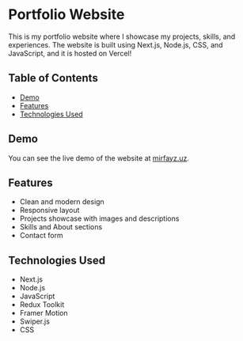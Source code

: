 # Portfolio Website

This is my portfolio website where I showcase my projects, skills, and experiences. The website is built using Next.js, Node.js, CSS, and JavaScript, and it is hosted on Vercel!

## Table of Contents

- [Demo](#demo)
- [Features](#features)
- [Technologies Used](#technologies-used)

## Demo

You can see the live demo of the website at [mirfayz.uz](https://www.mirfayz.uz/).

## Features

- Clean and modern design
- Responsive layout
- Projects showcase with images and descriptions
- Skills and About sections
- Contact form

## Technologies Used

- Next.js
- Node.js
- JavaScript
- Redux Toolkit
- Framer Motion
- Swiper.js
- CSS

